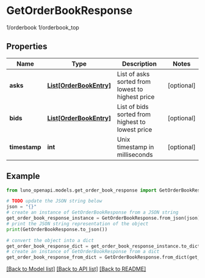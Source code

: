 # GetOrderBookResponse

1/orderbook 1/orderbook_top

## Properties

Name | Type | Description | Notes
------------ | ------------- | ------------- | -------------
**asks** | [**List[OrderBookEntry]**](OrderBookEntry.md) | List of asks sorted from lowest to highest price | [optional] 
**bids** | [**List[OrderBookEntry]**](OrderBookEntry.md) | List of bids sorted from highest to lowest price | [optional] 
**timestamp** | **int** | Unix timestamp in milliseconds | [optional] 

## Example

```python
from luno_openapi.models.get_order_book_response import GetOrderBookResponse

# TODO update the JSON string below
json = "{}"
# create an instance of GetOrderBookResponse from a JSON string
get_order_book_response_instance = GetOrderBookResponse.from_json(json)
# print the JSON string representation of the object
print(GetOrderBookResponse.to_json())

# convert the object into a dict
get_order_book_response_dict = get_order_book_response_instance.to_dict()
# create an instance of GetOrderBookResponse from a dict
get_order_book_response_from_dict = GetOrderBookResponse.from_dict(get_order_book_response_dict)
```
[[Back to Model list]](../README.md#documentation-for-models) [[Back to API list]](../README.md#documentation-for-api-endpoints) [[Back to README]](../README.md)



